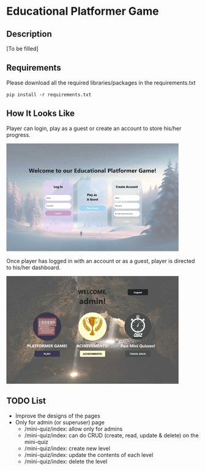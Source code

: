 # Educational Platformer Game

## Description

[To be filled]

## Requirements

Please download all the required libraries/packages in the requirements.txt

```[python3]
pip install -r requirements.txt
```

## How It Looks Like

Player can login, play as a guest or create an account to store his/her progress.

<img src="./imgs/Login%20Page%20(Smaller%20&%20Lower%20Quality).jpg" alt="Login Page" width="450">

Once player has logged in with an account or as a guest, player is directed to his/her dashboard.

<img src="./imgs/Player's%20Dashboard%20(Smaller%20&%20Lower%20Quality).jpg" alt="Dashboard" width="450">

## TODO List

- Improve the designs of the pages
- Only for admin (or superuser) page
  - /mini-quiz/index: allow only for admins
  - /mini-quiz/index: can do CRUD (create, read, update & delete) on the mini-quiz
  - /mini-quiz/index: create new level
  - /mini-quiz/index: update the contents of each level
  - /mini-quiz/index: delete the level

